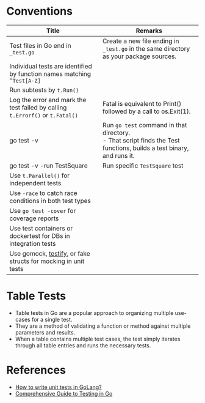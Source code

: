 # Conventions

| Title                                                                                                 | Remarks                                                                                                                 |
|-------------------------------------------------------------------------------------------------------|-------------------------------------------------------------------------------------------------------------------------|
| Test files in Go end in `_test.go`                                                                    | Create a new file ending in `_test.go` in the same directory as your package sources.                                   |
| Individual tests are identified by function names matching `^Test[A-Z]`                               |                                                                                                                         |
| Run subtests by `t.Run()`                                                                             |                                                                                                                         |
| Log the error and mark the test failed by calling `t.Errorf()` or `t.Fatal()`                         | Fatal is equivalent to Print() followed by a call to os.Exit(1).                                                        |
| go test -v                                                                                            | Run `go test` command in that directory.<br/>- That script finds the Test functions, builds a test binary, and runs it. |
| go test -v -run TestSquare                                                                            | Run specific `TestSquare` test                                                                                          |
| Use `t.Parallel()` for independent tests                                                              |                                                                                                                         |
| Use `-race` to catch race conditions in both test types                                               |                                                                                                                         |
| Use `go test -cover` for coverage reports                                                             |                                                                                                                         |
| Use test containers or dockertest for DBs in integration tests                                        |                                                                                                                         |
| Use gomock, [testify](https://github.com/stretchr/testify), or fake structs for mocking in unit tests |                                                                                                                         |

# Table Tests
- Table tests in Go are a popular approach to organizing multiple use-cases for a single test.
- They are a method of validating a function or method against multiple parameters and results. 
- When a table contains multiple test cases, the test simply iterates through all table entries and runs the necessary tests.

# References
- [How to write unit tests in GoLang?](https://blog.alexellis.io/golang-writing-unit-tests/)
- [Comprehensive Guide to Testing in Go](https://blog.jetbrains.com/go/2022/11/22/comprehensive-guide-to-testing-in-go/)